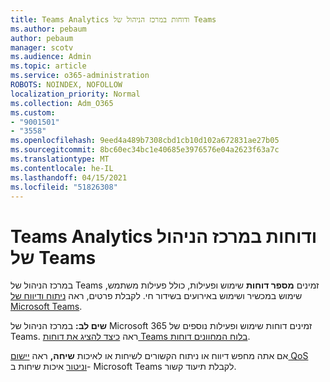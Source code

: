 ```yaml
---
title: Teams Analytics ודוחות במרכז הניהול של Teams
ms.author: pebaum
author: pebaum
manager: scotv
ms.audience: Admin
ms.topic: article
ms.service: o365-administration
ROBOTS: NOINDEX, NOFOLLOW
localization_priority: Normal
ms.collection: Adm_O365
ms.custom:
- "9001501"
- "3558"
ms.openlocfilehash: 9eed4a489b7308cbd1cb10d102a672831ae27b05
ms.sourcegitcommit: 8bc60ec34bc1e40685e3976576e04a2623f63a7c
ms.translationtype: MT
ms.contentlocale: he-IL
ms.lasthandoff: 04/15/2021
ms.locfileid: "51826308"
---
```

# <a name="teams-analytics-and-reports-in-the-teams-admin-center"></a>Teams Analytics ודוחות במרכז הניהול של Teams

במרכז הניהול של Teams זמינים **מספר דוחות** שימוש ופעילות, כולל פעילות משתמש, שימוש במכשיר ושימוש באירועים בשידור חי. לקבלת פרטים, ראה [ניתוח ודיווח של Microsoft Teams](https://docs.microsoft.com/microsoftteams/teams-analytics-and-reports/teams-reporting-reference).

**שים לב:** במרכז הניהול של Microsoft 365 זמינים דוחות שימוש ופעילות נוספים של Teams. ראה [כיצד להציג את דוחות Teams בלוח המחוונים דוחות](https://docs.microsoft.com/microsoftteams/teams-activity-reports#how-to-view-the-teams-reports-in-the-reports-dashboard).

אם אתה מחפש דיווח או ניתוח  הקשורים לשיחות או לאיכות **שיחה,** ראה [יישום QoS וניטור](https://docs.microsoft.com/microsoftteams/monitor-call-quality-qos) איכות שיחות ב- Microsoft Teams לקבלת תיעוד קשור.

